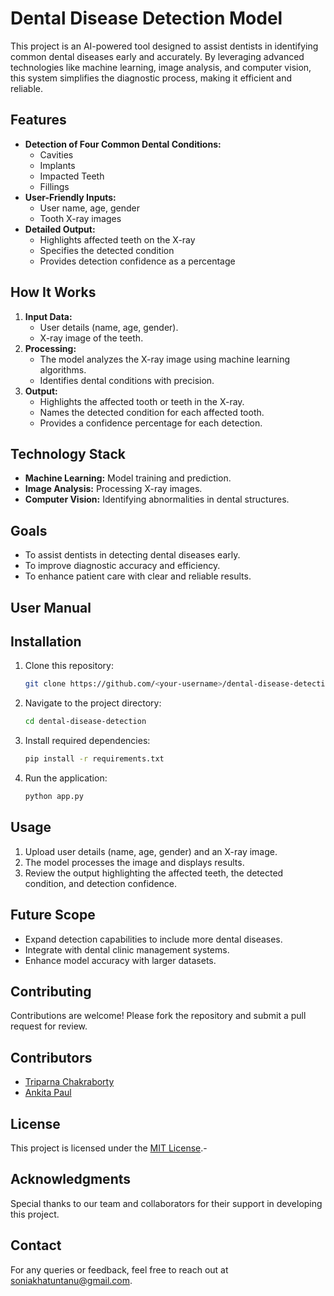 # Dental Disease Detection Model

This project is an AI-powered tool designed to assist dentists in identifying common dental diseases early and accurately. By leveraging advanced technologies like machine learning, image analysis, and computer vision, this system simplifies the diagnostic process, making it efficient and reliable.

## Features

- **Detection of Four Common Dental Conditions:**
  - Cavities
  - Implants
  - Impacted Teeth
  - Fillings
- **User-Friendly Inputs:**
  - User name, age, gender
  - Tooth X-ray images
- **Detailed Output:**
  - Highlights affected teeth on the X-ray
  - Specifies the detected condition
  - Provides detection confidence as a percentage

## How It Works

1. **Input Data:**
   - User details (name, age, gender).
   - X-ray image of the teeth.
2. **Processing:**
   - The model analyzes the X-ray image using machine learning algorithms.
   - Identifies dental conditions with precision.
3. **Output:**
   - Highlights the affected tooth or teeth in the X-ray.
   - Names the detected condition for each affected tooth.
   - Provides a confidence percentage for each detection.

## Technology Stack

- **Machine Learning:** Model training and prediction.
- **Image Analysis:** Processing X-ray images.
- **Computer Vision:** Identifying abnormalities in dental structures.

## Goals

- To assist dentists in detecting dental diseases early.
- To improve diagnostic accuracy and efficiency.
- To enhance patient care with clear and reliable results.

## User Manual

## Installation

1. Clone this repository:
   ```bash
   git clone https://github.com/<your-username>/dental-disease-detection.git
   ```
2. Navigate to the project directory:
   ```bash
   cd dental-disease-detection
   ```
3. Install required dependencies:
   ```bash
   pip install -r requirements.txt
   ```
4. Run the application:
   ```bash
   python app.py
   ```

## Usage

1. Upload user details (name, age, gender) and an X-ray image.
2. The model processes the image and displays results.
3. Review the output highlighting the affected teeth, the detected condition, and detection confidence.

## Future Scope

- Expand detection capabilities to include more dental diseases.
- Integrate with dental clinic management systems.
- Enhance model accuracy with larger datasets.

## Contributing

Contributions are welcome! Please fork the repository and submit a pull request for review.

## Contributors

- [Triparna Chakraborty](https://github.com/username1)
- [Ankita Paul](https://github.com/username2)

## License

This project is licensed under the [MIT License](LICENSE).-

## Acknowledgments

Special thanks to our team and collaborators for their support in developing this project.

## Contact

For any queries or feedback, feel free to reach out at soniakhatuntanu@gmail.com.
